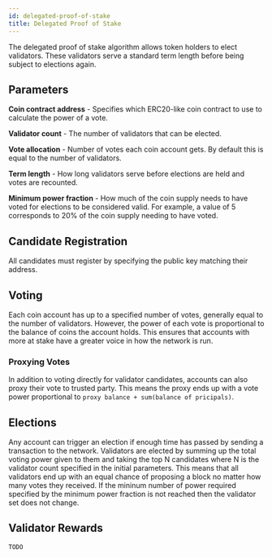 ```yaml
---
id: delegated-proof-of-stake
title: Delegated Proof of Stake
---
```

The delegated proof of stake algorithm allows token holders to elect validators. These validators serve a standard term length before being subject to elections again.

## Parameters

**Coin contract address** - Specifies which ERC20-like coin contract to use to calculate the power of a vote.

**Validator count** - The number of validators that can be elected.

**Vote allocation** - Number of votes each coin account gets. By default this is equal to the number of validators.

**Term length** - How long validators serve before elections are held and votes are recounted.

**Minimum power fraction** - How much of the coin supply needs to have voted for elections to be considered valid. For example, a value of 5 corresponds to 20% of the coin supply needing to have voted.

## Candidate Registration

All candidates must register by specifying the public key matching their address.

## Voting

Each coin account has up to a specified number of votes, generally equal to the number of validators. However, the power of each vote is proportional to the balance of coins the account holds. This ensures that accounts with more at stake have a greater voice in how the network is run.

### Proxying Votes

In addition to voting directly for validator candidates, accounts can also proxy their vote to trusted party. This means the proxy ends up with a vote power proportional to `proxy balance + sum(balance of pricipals)`.

## Elections

Any account can trigger an election if enough time has passed by sending a transaction to the network. Validators are elected by summing up the total voting power given to them and taking the top N candidates where N is the validator count specified in the initial parameters. This means that all validators end up with an equal chance of proposing a block no matter how many votes they received. If the mininum number of power required specified by the minimum power fraction is not reached then the validator set does not change.

## Validator Rewards

`TODO`
